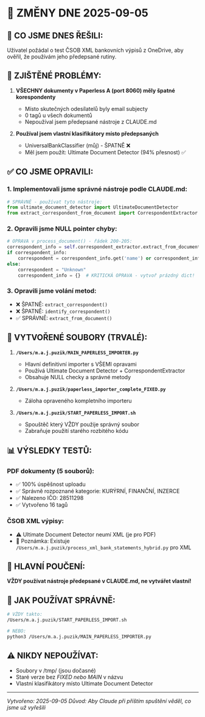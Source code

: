 # 📅 ZMĚNY DNE 2025-09-05

## 🎯 CO JSME DNES ŘEŠILI:
Uživatel požádal o test ČSOB XML bankovních výpisů z OneDrive, aby ověřil, že používám jeho předepsané rutiny.

## 🔴 ZJIŠTĚNÉ PROBLÉMY:
1. **VŠECHNY dokumenty v Paperless A (port 8060) měly špatné korespondenty**
   - Místo skutečných odesílatelů byly email subjecty
   - 0 tagů u všech dokumentů
   - Nepoužíval jsem předepsané nástroje z CLAUDE.md

2. **Používal jsem vlastní klasifikátory místo předepsaných**
   - UniversalBankClassifier (můj) - ŠPATNĚ ❌
   - Měl jsem použít: Ultimate Document Detector (94% přesnost) ✅

## ✅ CO JSME OPRAVILI:

### 1. **Implementovali jsme správné nástroje podle CLAUDE.md:**
```python
# SPRÁVNĚ - používat tyto nástroje:
from ultimate_document_detector import UltimateDocumentDetector
from extract_correspondent_from_document import CorrespondentExtractor
```

### 2. **Opravili jsme NULL pointer chyby:**
```python
# OPRAVA v process_document() - řádek 200-205:
correspondent_info = self.correspondent_extractor.extract_from_document(file_path)
if correspondent_info:
    correspondent = correspondent_info.get('name') or correspondent_info.get('email') or "Unknown"
else:
    correspondent = "Unknown"
    correspondent_info = {}  # KRITICKÁ OPRAVA - vytvoř prázdný dict!
```

### 3. **Opravili jsme volání metod:**
- ❌ ŠPATNĚ: `extract_correspondent()` 
- ❌ ŠPATNĚ: `identify_correspondent()`
- ✅ SPRÁVNĚ: `extract_from_document()`

## 📁 VYTVOŘENÉ SOUBORY (TRVALÉ):

1. **`/Users/m.a.j.puzik/MAIN_PAPERLESS_IMPORTER.py`**
   - Hlavní definitivní importer s VŠEMI opravami
   - Používá Ultimate Document Detector + CorrespondentExtractor
   - Obsahuje NULL checky a správné metody

2. **`/Users/m.a.j.puzik/paperless_importer_complete_FIXED.py`**
   - Záloha opraveného kompletního importeru

3. **`/Users/m.a.j.puzik/START_PAPERLESS_IMPORT.sh`**
   - Spouštěč který VŽDY použije správný soubor
   - Zabraňuje použití starého rozbitého kódu

## 📊 VÝSLEDKY TESTŮ:

### PDF dokumenty (5 souborů):
- ✅ 100% úspěšnost uploadu
- ✅ Správně rozpoznané kategorie: KURÝRNÍ, FINANČNÍ, INZERCE
- ✅ Nalezeno IČO: 28511298 
- ✅ Vytvořeno 16 tagů

### ČSOB XML výpisy:
- ⚠️ Ultimate Document Detector neumí XML (je pro PDF)
- 📝 Poznámka: Existuje `/Users/m.a.j.puzik/process_xml_bank_statements_hybrid.py` pro XML

## 🚨 HLAVNÍ POUČENÍ:
**VŽDY používat nástroje předepsané v CLAUDE.md, ne vytvářet vlastní!**

## 💾 JAK POUŽÍVAT SPRÁVNĚ:
```bash
# VŽDY takto:
/Users/m.a.j.puzik/START_PAPERLESS_IMPORT.sh

# NEBO:
python3 /Users/m.a.j.puzik/MAIN_PAPERLESS_IMPORTER.py
```

## ⚠️ NIKDY NEPOUŽÍVAT:
- Soubory v /tmp/ (jsou dočasné)
- Staré verze bez _FIXED nebo MAIN_ v názvu
- Vlastní klasifikátory místo Ultimate Document Detector

---
*Vytvořeno: 2025-09-05*
*Důvod: Aby Claude při příštím spuštění věděl, co jsme už vyřešili*
